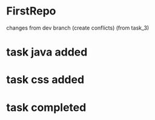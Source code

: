 # FirstRepo
changes from dev branch (create conflicts) (from task_3)

# task java added

# task css added

# task completed